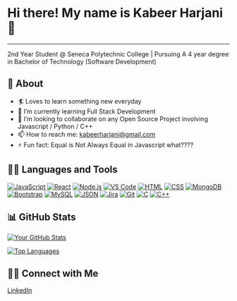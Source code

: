 <h1 style="font-size:2em;">Hi there! My name is Kabeer Harjani 👋</h1>

---

2nd Year Student @ Seneca Polytechnic College | Pursuing A 4 year degree in Bachelor of Technology (Software Development)


## 🧐 About

- 🏄‍ Loves to learn something new everyday
- 🌱 I’m currently learning Full Stack Development
- 👯 I’m looking to collaborate on any Open Source Project involving Javascript / Python / C++
- 📫 How to reach me: kabeerharjani@gmail.com
- ⚡ Fun fact: Equal is Not Always Equal in Javascript what????

## 👨‍💻 Languages and Tools
[![JavaScript](https://img.shields.io/badge/JavaScript-ES6-yellow)](https://www.javascript.com/)
[![React](https://img.shields.io/badge/React-16.8-blue)](https://reactjs.org/)
[![Node.js](https://img.shields.io/badge/Node.js-14.17-green)](https://nodejs.org/)
[![VS Code](https://img.shields.io/badge/VS%20Code-1.60-purple)](https://code.visualstudio.com/)
[![HTML](https://img.shields.io/badge/HTML-5-orange)](https://developer.mozilla.org/en-US/docs/Web/HTML)
[![CSS](https://img.shields.io/badge/CSS-3-blue)](https://developer.mozilla.org/en-US/docs/Web/CSS)
[![MongoDB](https://img.shields.io/badge/MongoDB-latest-green)](https://www.mongodb.com/)
[![Bootstrap](https://img.shields.io/badge/Bootstrap-4.6-purple)](https://getbootstrap.com/)
[![MySQL](https://img.shields.io/badge/MySQL-8.0-blue)](https://www.mysql.com/)
[![JSON](https://img.shields.io/badge/JSON-ECMA%205-orange)](https://www.json.org/)
[![Jira](https://img.shields.io/badge/Jira-Software-blue)](https://www.atlassian.com/software/jira)
[![Git](https://img.shields.io/badge/Git-latest-orange)](https://git-scm.com/)
[![C](https://img.shields.io/badge/C-99-blue)](https://en.wikipedia.org/wiki/C_(programming_language))
[![C++](https://img.shields.io/badge/C++-17-green)](https://en.cppreference.com/w/cpp/17)

## 📊 GitHub Stats
[![Your GitHub Stats](https://github-readme-stats.vercel.app/api?username=KabeerH&show_icons=true&count_private=true&hide=contribs&theme=radical)](https://github.com/KabeerH)

[![Top Languages](https://github-readme-stats.vercel.app/api/top-langs/?username=KabeerH&layout=compact&theme=radical)](https://github.com/KabeerH)

## 🤝🏻 Connect with Me
[LinkedIn](https://www.linkedin.com/in/kabeer-harjani-b3b124248/)

